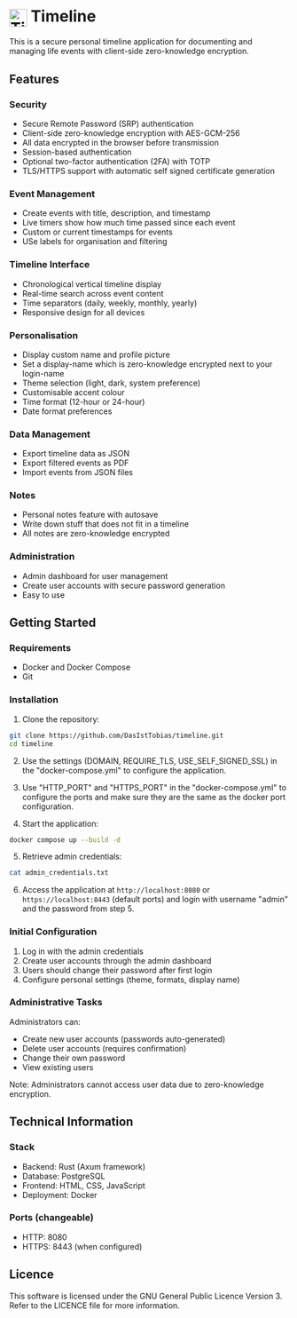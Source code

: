 # <img src="backend/static/favicon.ico" alt="Timeline Logo" width="32" height="32" style="vertical-align: middle;"> Timeline

This is a secure personal timeline application for documenting and managing life events with client-side zero-knowledge encryption.

## Features

### Security
- Secure Remote Password (SRP) authentication
- Client-side zero-knowledge encryption with AES-GCM-256
- All data encrypted in the browser before transmission
- Session-based authentication
- Optional two-factor authentication (2FA) with TOTP
- TLS/HTTPS support with automatic self signed certificate generation

### Event Management
- Create events with title, description, and timestamp
- Live timers show how much time passed since each event
- Custom or current timestamps for events
- USe labels for organisation and filtering

### Timeline Interface
- Chronological vertical timeline display
- Real-time search across event content
- Time separators (daily, weekly, monthly, yearly)
- Responsive design for all devices

### Personalisation
- Display custom name and profile picture
- Set a display-name which is zero-knowledge encrypted next to your login-name
- Theme selection (light, dark, system preference)
- Customisable accent colour
- Time format (12-hour or 24-hour)
- Date format preferences

### Data Management
- Export timeline data as JSON
- Export filtered events as PDF
- Import events from JSON files

### Notes
- Personal notes feature with autosave
- Write down stuff that does not fit in a timeline
- All notes are zero-knowledge encrypted

### Administration
- Admin dashboard for user management
- Create user accounts with secure password generation
- Easy to use

## Getting Started

### Requirements
- Docker and Docker Compose
- Git

### Installation

1. Clone the repository:
```bash
git clone https://github.com/DasIstTobias/timeline.git
cd timeline
```

2. Use the settings (DOMAIN, REQUIRE_TLS, USE_SELF_SIGNED_SSL) in the "docker-compose.yml" to configure the application.

3. Use "HTTP_PORT" and "HTTPS_PORT" in the "docker-compose.yml" to configure the ports and make sure they are the same as the docker port configuration.

4. Start the application:
```bash
docker compose up --build -d
```

5. Retrieve admin credentials:
```bash
cat admin_credentials.txt
```

6. Access the application at `http://localhost:8080` or `https://localhost:8443` (default ports) and login with username "admin" and the password from step 5.

### Initial Configuration

1. Log in with the admin credentials
2. Create user accounts through the admin dashboard
3. Users should change their password after first login
4. Configure personal settings (theme, formats, display name)

### Administrative Tasks

Administrators can:
- Create new user accounts (passwords auto-generated)
- Delete user accounts (requires confirmation)
- Change their own password
- View existing users

Note: Administrators cannot access user data due to zero-knowledge encryption.

## Technical Information

### Stack
- Backend: Rust (Axum framework)
- Database: PostgreSQL
- Frontend: HTML, CSS, JavaScript
- Deployment: Docker

### Ports (changeable)
- HTTP: 8080
- HTTPS: 8443 (when configured)

## Licence

This software is licensed under the GNU General Public Licence Version 3.
Refer to the LICENCE file for more information.
